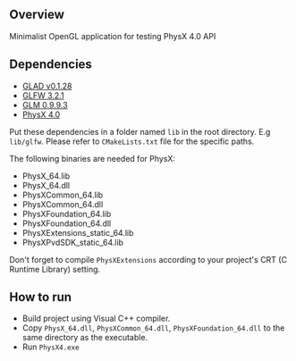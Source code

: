 ## Overview
Minimalist OpenGL application for testing PhysX 4.0 API

## Dependencies
- [GLAD v0.1.28](https://github.com/Dav1dde/glad)
- [GLFW 3.2.1](https://www.glfw.org/)
- [GLM 0.9.9.3](https://glm.g-truc.net/0.9.9/index.html)
- [PhysX 4.0](https://github.com/NVIDIAGameWorks/PhysX)

Put these dependencies in a folder named `lib` in the root directory. E.g `lib/glfw`. Please refer to `CMakeLists.txt` file for the specific paths.

The following binaries are needed for PhysX:
- PhysX_64.lib
- PhysX_64.dll
- PhysXCommon_64.lib
- PhysXCommon_64.dll
- PhysXFoundation_64.lib
- PhysXFoundation_64.dll
- PhysXExtensions_static_64.lib
- PhysXPvdSDK_static_64.lib

Don't forget to compile `PhysXExtensions` according to your project's CRT (C Runtime Library) setting.

## How to run
- Build project using Visual C++ compiler.
- Copy `PhysX_64.dll`, `PhysXCommon_64.dll`, `PhysXFoundation_64.dll` to the same directory as the executable.
- Run `PhysX4.exe`